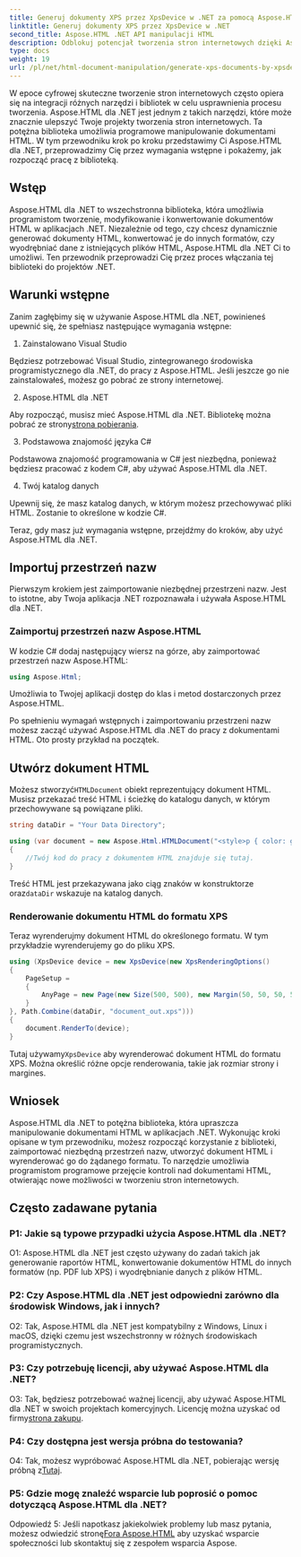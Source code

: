```yaml
---
title: Generuj dokumenty XPS przez XpsDevice w .NET za pomocą Aspose.HTML
linktitle: Generuj dokumenty XPS przez XpsDevice w .NET
second_title: Aspose.HTML .NET API manipulacji HTML
description: Odblokuj potencjał tworzenia stron internetowych dzięki Aspose.HTML dla .NET. Z łatwością twórz, konwertuj i manipuluj dokumentami HTML.
type: docs
weight: 19
url: /pl/net/html-document-manipulation/generate-xps-documents-by-xpsdevice/
---
```


W epoce cyfrowej skuteczne tworzenie stron internetowych często opiera się na integracji różnych narzędzi i bibliotek w celu usprawnienia procesu tworzenia. Aspose.HTML dla .NET jest jednym z takich narzędzi, które może znacznie ulepszyć Twoje projekty tworzenia stron internetowych. Ta potężna biblioteka umożliwia programowe manipulowanie dokumentami HTML. W tym przewodniku krok po kroku przedstawimy Ci Aspose.HTML dla .NET, przeprowadzimy Cię przez wymagania wstępne i pokażemy, jak rozpocząć pracę z biblioteką.

## Wstęp

Aspose.HTML dla .NET to wszechstronna biblioteka, która umożliwia programistom tworzenie, modyfikowanie i konwertowanie dokumentów HTML w aplikacjach .NET. Niezależnie od tego, czy chcesz dynamicznie generować dokumenty HTML, konwertować je do innych formatów, czy wyodrębniać dane z istniejących plików HTML, Aspose.HTML dla .NET Ci to umożliwi. Ten przewodnik przeprowadzi Cię przez proces włączania tej biblioteki do projektów .NET.

## Warunki wstępne

Zanim zagłębimy się w używanie Aspose.HTML dla .NET, powinieneś upewnić się, że spełniasz następujące wymagania wstępne:

1. Zainstalowano Visual Studio

Będziesz potrzebować Visual Studio, zintegrowanego środowiska programistycznego dla .NET, do pracy z Aspose.HTML. Jeśli jeszcze go nie zainstalowałeś, możesz go pobrać ze strony internetowej.

2. Aspose.HTML dla .NET

 Aby rozpocząć, musisz mieć Aspose.HTML dla .NET. Bibliotekę można pobrać ze strony[strona pobierania](https://releases.aspose.com/html/net/).

3. Podstawowa znajomość języka C#

Podstawowa znajomość programowania w C# jest niezbędna, ponieważ będziesz pracować z kodem C#, aby używać Aspose.HTML dla .NET.

4. Twój katalog danych

Upewnij się, że masz katalog danych, w którym możesz przechowywać pliki HTML. Zostanie to określone w kodzie C#.

Teraz, gdy masz już wymagania wstępne, przejdźmy do kroków, aby użyć Aspose.HTML dla .NET.

## Importuj przestrzeń nazw

Pierwszym krokiem jest zaimportowanie niezbędnej przestrzeni nazw. Jest to istotne, aby Twoja aplikacja .NET rozpoznawała i używała Aspose.HTML dla .NET.

### Zaimportuj przestrzeń nazw Aspose.HTML

W kodzie C# dodaj następujący wiersz na górze, aby zaimportować przestrzeń nazw Aspose.HTML:

```csharp
using Aspose.Html;
```

Umożliwia to Twojej aplikacji dostęp do klas i metod dostarczonych przez Aspose.HTML.

Po spełnieniu wymagań wstępnych i zaimportowaniu przestrzeni nazw możesz zacząć używać Aspose.HTML dla .NET do pracy z dokumentami HTML. Oto prosty przykład na początek.

## Utwórz dokument HTML

 Możesz stworzyć`HTMLDocument` obiekt reprezentujący dokument HTML. Musisz przekazać treść HTML i ścieżkę do katalogu danych, w którym przechowywane są powiązane pliki.

```csharp
string dataDir = "Your Data Directory";

using (var document = new Aspose.Html.HTMLDocument("<style>p { color: green; }</style><p>my first paragraph</p>", dataDir))
{
    //Twój kod do pracy z dokumentem HTML znajduje się tutaj.
}
```

 Treść HTML jest przekazywana jako ciąg znaków w konstruktorze oraz`dataDir` wskazuje na katalog danych.

### Renderowanie dokumentu HTML do formatu XPS

Teraz wyrenderujmy dokument HTML do określonego formatu. W tym przykładzie wyrenderujemy go do pliku XPS.

```csharp
using (XpsDevice device = new XpsDevice(new XpsRenderingOptions()
{
    PageSetup =
    {
        AnyPage = new Page(new Size(500, 500), new Margin(50, 50, 50, 50))
    }
}, Path.Combine(dataDir, "document_out.xps")))
{
    document.RenderTo(device);
}
```

 Tutaj używamy`XpsDevice` aby wyrenderować dokument HTML do formatu XPS. Można określić różne opcje renderowania, takie jak rozmiar strony i margines.

## Wniosek

Aspose.HTML dla .NET to potężna biblioteka, która upraszcza manipulowanie dokumentami HTML w aplikacjach .NET. Wykonując kroki opisane w tym przewodniku, możesz rozpocząć korzystanie z biblioteki, zaimportować niezbędną przestrzeń nazw, utworzyć dokument HTML i wyrenderować go do żądanego formatu. To narzędzie umożliwia programistom programowe przejęcie kontroli nad dokumentami HTML, otwierając nowe możliwości w tworzeniu stron internetowych.

## Często zadawane pytania

### P1: Jakie są typowe przypadki użycia Aspose.HTML dla .NET?

O1: Aspose.HTML dla .NET jest często używany do zadań takich jak generowanie raportów HTML, konwertowanie dokumentów HTML do innych formatów (np. PDF lub XPS) i wyodrębnianie danych z plików HTML.

### P2: Czy Aspose.HTML dla .NET jest odpowiedni zarówno dla środowisk Windows, jak i innych?

O2: Tak, Aspose.HTML dla .NET jest kompatybilny z Windows, Linux i macOS, dzięki czemu jest wszechstronny w różnych środowiskach programistycznych.

### P3: Czy potrzebuję licencji, aby używać Aspose.HTML dla .NET?

 O3: Tak, będziesz potrzebować ważnej licencji, aby używać Aspose.HTML dla .NET w swoich projektach komercyjnych. Licencję można uzyskać od firmy[strona zakupu](https://purchase.aspose.com/buy).

### P4: Czy dostępna jest wersja próbna do testowania?

 O4: Tak, możesz wypróbować Aspose.HTML dla .NET, pobierając wersję próbną z[Tutaj](https://releases.aspose.com/).

### P5: Gdzie mogę znaleźć wsparcie lub poprosić o pomoc dotyczącą Aspose.HTML dla .NET?

 Odpowiedź 5: Jeśli napotkasz jakiekolwiek problemy lub masz pytania, możesz odwiedzić stronę[Fora Aspose.HTML](https://forum.aspose.com/) aby uzyskać wsparcie społeczności lub skontaktuj się z zespołem wsparcia Aspose.